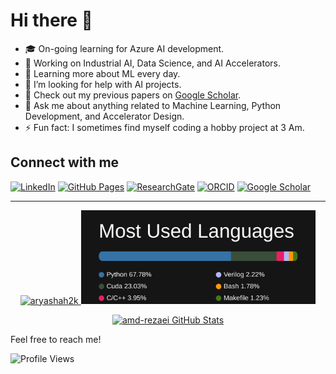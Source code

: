 # Hi there 👋

- 🎓 On-going learning for Azure AI development.
- 🔭 Working on Industrial AI, Data Science, and AI Accelerators.
- 🌱 Learning more about ML every day.
- 🤔 I’m looking for help with AI projects.
- 💼 Check out my previous papers on [Google Scholar](https://scholar.google.com/citations?user=0kupfkYAAAAJ&hl=en).
- 💬 Ask me about anything related to Machine Learning, Python Development, and Accelerator Design.
- ⚡ Fun fact: I sometimes find myself coding a hobby project at 3 Am.

## Connect with me
[![LinkedIn](https://img.shields.io/badge/LinkedIn-blue?style=flat&logo=linkedin)](https://www.linkedin.com/in/ahmad--rezaei/)
[![GitHub Pages](https://img.shields.io/badge/Website-lightgrey?style=flat&logo=github)](https://amd-rezaei.github.io/)
[![ResearchGate](https://img.shields.io/badge/ResearchGate-00CCBB?style=flat&logo=researchgate&logoColor=white)](https://www.researchgate.net/profile/Ahmad-Rezaei)
[![ORCID](https://img.shields.io/badge/ORCID-A6CE39?style=flat&logo=orcid&logoColor=white)](https://orcid.org/0000-0002-9232-6934)
[![Google Scholar](https://img.shields.io/badge/Google_Scholar-4285F4?style=flat&logo=google-scholar&logoColor=white)](https://scholar.google.com/citations?user=0kupfkYAAAAJ&hl=en)

---



<p align="center">
  <a href="https://streak-stats.demolab.com?user=amd-rezaei&theme=dark&hide_border=true" target="_blank">
    <picture><img align="" height='150px' src="https://streak-stats.demolab.com?user=amd-rezaei&theme=dark&hide_border=true" alt="aryashah2k" /></picture>
  </a>
  <a href="language_distribution.svg" target="_blank">
    <picture><img align="" height='150px' src="language_distribution.svg" /></picture>
  </a>
</p>

<p align="center">
  <a href="https://github-readme-stats.vercel.app/api?username=amd-rezaei&theme=dark&hide_border=true&include_all_commits=false&count_private=false&hide_title=true&title_color=FFA500&show_icons=true" target="_blank">
    <picture>
      <img align="" height='150px' src="https://github-readme-stats.vercel.app/api?username=amd-rezaei&theme=dark&hide_border=true&include_all_commits=false&count_private=false&hide_title=true&title_color=FFA500&show_icons=true" alt="amd-rezaei GitHub Stats" />
    </picture>
  </a>
</p>


Feel free to reach me!

![Profile Views](https://komarev.com/ghpvc/?username=amd-rezaei&color=blue)


